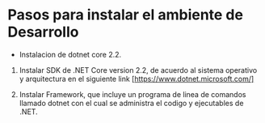 # Pasos para instalar el ambiente de Desarrollo

* Instalacion de dotnet core 2.2.

1. Instalar SDK de .NET Core version 2.2, de acuerdo al sistema operativo y arquitectura en el siguiente link [https://www.dotnet.microsoft.com/]



2. Instalar Framework, que incluye un programa de linea de comandos llamado dotnet con el cual se administra el codigo y ejecutables de .NET.
